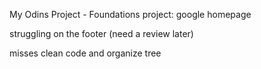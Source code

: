My Odins Project - Foundations project: google homepage

struggling on the footer (need a review later)

misses clean code and organize tree
